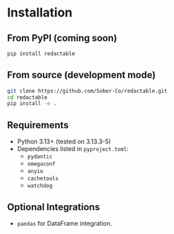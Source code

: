 # Installation

## From PyPI (coming soon)
```bash
pip install redactable
```

## From source (development mode)

```bash
git clone https://github.com/Sober-Co/redactable.git
cd redactable
pip install -e .
```

## Requirements
- Python 3.13+ (tested on 3.13.3-5)
- Dependencies listed in `pyproject.toml`:
  - `pydantic` 
  - `omegaconf` 
  - `anyio` 
  - `cachetools` 
  - `watchdog`

## Optional Integrations
- `pandas` for DataFrame integration.

